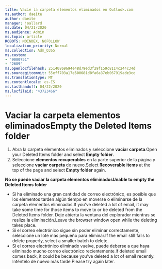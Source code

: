 ```yaml
---
title: Vacíe la carpeta elementos eliminados en Outlook.com
ms.author: daeite
author: daeite
manager: joallard
ms.date: 04/21/2020
ms.audience: Admin
ms.topic: article
ROBOTS: NOINDEX, NOFOLLOW
localization_priority: Normal
ms.collection: Adm_O365
ms.custom:
- "9000751"
- "2689"
ms.openlocfilehash: 25140869694e48d79ed3f29f159c8114c244c34d
ms.sourcegitcommit: 55eff703a17e500681d8fa6a87eb067019ade3cc
ms.translationtype: MT
ms.contentlocale: es-ES
ms.lasthandoff: 04/22/2020
ms.locfileid: "43723466"
---
```

# <a name="empty-the-deleted-items-folder"></a><span data-ttu-id="3dd2d-102">Vaciar la carpeta elementos eliminados</span><span class="sxs-lookup"><span data-stu-id="3dd2d-102">Empty the Deleted Items folder</span></span>

1. <span data-ttu-id="3dd2d-103">Abra la carpeta elementos eliminados y seleccione **vaciar carpeta**.</span><span class="sxs-lookup"><span data-stu-id="3dd2d-103">Open your Deleted Items folder and select **Empty folder**.</span></span>
2. <span data-ttu-id="3dd2d-104">Seleccione **elementos recuperables** en la parte superior de la página y seleccione **vaciar carpeta** de nuevo.</span><span class="sxs-lookup"><span data-stu-id="3dd2d-104">Select **Recoverable items** at the top of the page and select **Empty folder** again.</span></span>

<span data-ttu-id="3dd2d-105">**No se puede vaciar la carpeta elementos eliminados**</span><span class="sxs-lookup"><span data-stu-id="3dd2d-105">**Unable to empty the Deleted Items folder**</span></span>

- <span data-ttu-id="3dd2d-106">Si ha eliminado una gran cantidad de correo electrónico, es posible que los elementos tarden algún tiempo en moverse o eliminarse de la carpeta elementos eliminados.</span><span class="sxs-lookup"><span data-stu-id="3dd2d-106">If you've deleted a lot of email, it may take some time for those items to move to or be deleted from the Deleted Items folder.</span></span> <span data-ttu-id="3dd2d-107">Deje abierta la ventana del explorador mientras se realiza la eliminación.</span><span class="sxs-lookup"><span data-stu-id="3dd2d-107">Leave the browser window open while the deleting takes place.</span></span>
- <span data-ttu-id="3dd2d-108">Si el correo electrónico sigue sin poder eliminar correctamente, seleccione un lote más pequeño para eliminar.</span><span class="sxs-lookup"><span data-stu-id="3dd2d-108">If the email still fails to delete properly, select a smaller batch to delete.</span></span>
- <span data-ttu-id="3dd2d-109">Si el correo electrónico eliminado vuelve, puede deberse a que haya eliminado mucho correo electrónico recientemente.</span><span class="sxs-lookup"><span data-stu-id="3dd2d-109">If deleted email comes back, it could be because you've deleted a lot of email recently.</span></span> <span data-ttu-id="3dd2d-110">Inténtelo de nuevo más tarde.</span><span class="sxs-lookup"><span data-stu-id="3dd2d-110">Please try again later.</span></span>